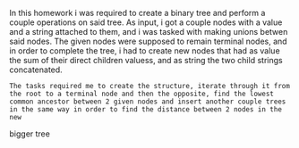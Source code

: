 

  In this homework i was required to create a binary tree and perform a couple operations on said tree. As input, i got a couple nodes with a value and a string attached to them, and i was tasked with making unions betwen said nodes. The given nodes were supposed to remain terminal nodes, and in order to complete the tree, i had to create new nodes that had as value the sum of their direct children valuess, and as string the two child strings concatenated. 
  
    The tasks required me to create the structure, iterate through it from the root to a terminal node and then the opposite, find the lowest common ancestor between 2 given nodes and insert another couple trees in the same way in order to find the distance between 2 nodes in the new
bigger tree
